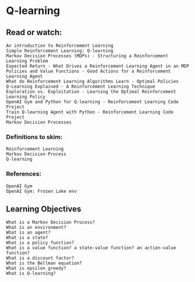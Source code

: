# Q-learning
## Read or watch:

    An introduction to Reinforcement Learning
    Simple Reinforcement Learning: Q-learning
    Markov Decision Processes (MDPs) - Structuring a Reinforcement Learning Problem
    Expected Return - What Drives a Reinforcement Learning Agent in an MDP
    Policies and Value Functions - Good Actions for a Reinforcement Learning Agent
    What do Reinforcement Learning Algorithms Learn - Optimal Policies
    Q-Learning Explained - A Reinforcement Learning Technique
    Exploration vs. Exploitation - Learning the Optimal Reinforcement Learning Policy
    OpenAI Gym and Python for Q-learning - Reinforcement Learning Code Project
    Train Q-learning Agent with Python - Reinforcement Learning Code Project
    Markov Decision Processes

### Definitions to skim:

    Reinforcement Learning
    Markov Decision Process
    Q-learning

### References:

    OpenAI Gym
    OpenAI Gym: Frozen Lake env

## Learning Objectives
    What is a Markov Decision Process?
    What is an environment?
    What is an agent?
    What is a state?
    What is a policy function?
    What is a value function? a state-value function? an action-value function?
    What is a discount factor?
    What is the Bellman equation?
    What is epsilon greedy?
    What is Q-learning?